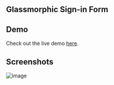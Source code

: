 ## Glassmorphic Sign-in Form

## Demo
Check out the live demo [here](https://ab1ngeorge.github.io/Glassmorphic-Sign-in-Form/).

## Screenshots
![image](https://github.com/ab1ngeorge/Glassmorphic-Sign-in-Form/assets/131862797/22f9f9cc-28e7-4a13-a10b-a60166487069)
